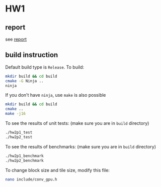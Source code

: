 # HW1

## report

see [report](./report.md)

## build instruction

Default build type is ```Release```.
To build:
```bash
mkdir build && cd build
cmake -G Ninja ..
ninja
```
If you don't have ```ninja```, use ```make``` is also possible
```bash
mkdir build && cd build
cmake ..
make -j16
```

To see the results of unit tests: (make sure you are in ```build``` directory)
```bash
./hw2p1_test
./hw2p2_test
```

To see the results of benchmarks: (make sure you are in ```build``` directory)
```bash
./hw2p1_benchmark
./hw2p2_benchmark
```

To change block size and tile size, modify this file:
```bash
nano include/conv_gpu.h
```
